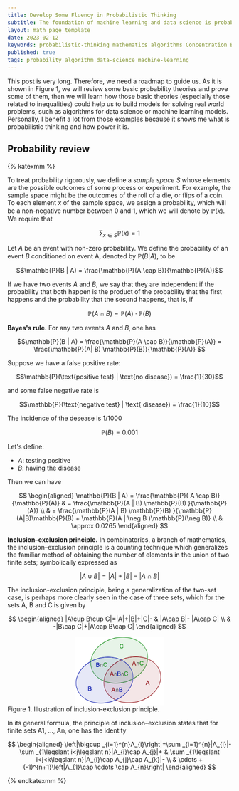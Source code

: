 ```yaml
---
title: Develop Some Fluency in Probabilistic Thinking
subtitle: The foundation of machine learning and data science is probability theory. In this post, we will develop some fluency in probabilistic thinking with different examples, which prepare data scientists well for the sexist job of the 21st century. 
layout: math_page_template
date: 2023-02-12
keywords: probabilistic-thinking mathematics algorithms Concentration Bounds Markov's inequality Chebyshev's inequality 
published: true
tags: probability algorithm data-science machine-learning
---
```



This post is very long. Therefore, we need a roadmap to guide us.
As it is shown in Figure 1, we will review some basic probability 
theories and prove some of them, then we will learn how those basic 
theories (especially those related to inequalities) could
help us to build models for solving real world problems, such as
algorithms for data science or machine learning models. Personally, I benefit
a lot from those examples because it shows me what is probabilistic thinking
and how power it is. 

## Probability review

{% katexmm %}

To treat probability rigorously, we define a _sample space_ $S$ whose elements 
are the possible outcomes of some process or experiment. For example, 
the sample space might be the outcomes of the roll
of a die, or flips of a coin. To each element $x$ of the sample space,
 we assign a probability, which
will be a non-negative number between 0 and 1, which we will denote by $\mathbb{P}(x)$.
We require that

$$\sum_{x \in S} \mathbb{P}(x) = 1$$


Let $A$ be an event with non-zero probability. We define the probability of an event $B$ conditioned
on event A, denoted by $\mathbb{P}(B | A)$, to be


$$\mathbb{P}(B | A) = \frac{\mathbb{P}(A \cap B)}{\mathbb{P}(A)}$$


If we have two events $A$ and $B$, we say that they are independent if the probability that both
happen is the product of the probability that the first happens and the probability that the second
happens, that is, if

$$\mathbb{P}(A \cap B) = \mathbb{P}(A) \cdot \mathbb{P}(B)$$ 

__Bayes's rule.__ For any two events $A$ and $B$, one has

$$\mathbb{P}(B | A) = \frac{\mathbb{P}(A \cap B)}{\mathbb{P}(A)} =   \frac{\mathbb{P}(A| B) \mathbb{P}(B)}{\mathbb{P}(A)} $$


Suppose we have a false positive rate:

$$\mathbb{P}(\text{positive test} | \text{no disease}) = \frac{1}{30}$$ 

and some false negative rate is 

$$\mathbb{P}(\text{negative test} | \text{ disease}) = \frac{1}{10}$$ 

The incidence of the desease is $1/1000$

$$\mathbb{P}(B) = 0.001$$


Let's define:

- $A$: testing positive
- $B$: having the disease 

Then we can have

$$
\begin{aligned}
\mathbb{P}(B | A) = \frac{\mathbb{P}( A \cap B)}{\mathbb{P}(A)} & = \frac{\mathbb{P}(A | B) \mathbb{P}(B) }{\mathbb{P}(A)} \\ 
& = \frac{\mathbb{P}(A | B) \mathbb{P}(B) }{\mathbb{P}(A|B)\mathbb{P}(B) + \mathbb{P}(A | \neg B )\mathbb{P}(\neg B)}  \\
& \approx 0.0265
\end{aligned}
$$


__Inclusion–exclusion principle.__ In combinatorics, a branch of mathematics, 
the inclusion–exclusion principle is a counting technique which generalizes the 
familiar method of obtaining the number of elements in the union of two finite 
sets; symbolically expressed as

$$|A \cup B| = |A| + |B| - |A \cap B |$$

The inclusion-exclusion principle, being a generalization of the two-set case, is perhaps more clearly seen in the case of three sets, which for the sets A, B and C is given by

$$ 
\begin{aligned}
|A\cup B\cup C|=|A|+|B|+|C|- & |A\cap B|-  |A\cap C| \\
    & -|B\cap C|+|A\cap B\cap C|
\end{aligned}
$$

<div class='figure'>
    <img src="/images/math/inclusion-exclusion.png"
         alt="A demo figure"
         style="width: 40%; display: block; margin: 0 auto;"/>
    <div class='caption'>
        <span class='caption-label'>Figure 1.</span> Illustration of inclusion-exclusion principle. 
    </div>
</div>

In its general formula, the principle of inclusion–exclusion states that for finite sets A1, …, An, one has the identity

$$ 
\begin{aligned}
\left|\bigcup _{i=1}^{n}A_{i}\right|=\sum _{i=1}^{n}|A_{i}|-\sum _{1\leqslant i<j\leqslant n}|A_{i}\cap A_{j}|+ & \sum _{1\leqslant i<j<k\leqslant n}|A_{i}\cap A_{j}\cap A_{k}|- \\
& \cdots +(-1)^{n+1}\left|A_{1}\cap \cdots \cap A_{n}\right| 
\end{aligned}
$$






{% endkatexmm %}

